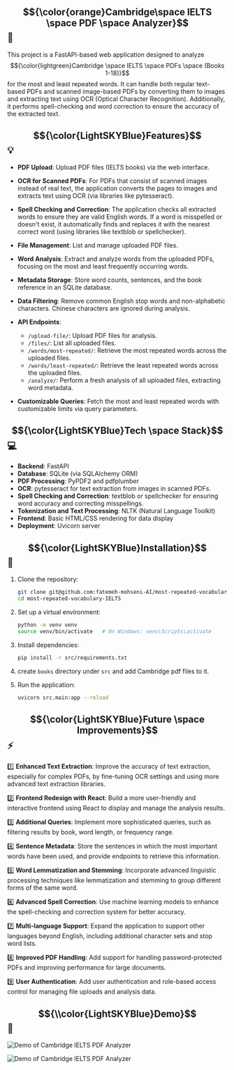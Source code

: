 ## $${\color{orange}Cambridge\space IELTS \space PDF \space  Analyzer}$$ :dizzy: 

This project is a FastAPI-based web application designed to analyze $${\color{lightgreen}Cambridge \space IELTS \space PDFs \space (Books 1-18)}$$ for the most and least repeated words. It can handle both regular text-based PDFs and scanned image-based PDFs by converting them to images and extracting text using OCR (Optical Character Recognition). Additionally, it performs spell-checking and word correction to ensure the accuracy of the extracted text.

## $${\color{LightSKYBlue}Features}$$ :bulb:

- **PDF Upload**: Upload PDF files (IELTS books) via the web interface.
- **OCR for Scanned PDFs**: For PDFs that consist of scanned images instead of real text, the application converts the pages to images and extracts text using OCR (via libraries like pytesseract).
- **Spell Checking and Correction**: The application checks all extracted words to ensure they are valid English words. If a word is misspelled or doesn't exist, it automatically finds and replaces it with the nearest correct word (using libraries like textblob or spellchecker).

- **File Management**: List and manage uploaded PDF files.
- **Word Analysis**: Extract and analyze words from the uploaded PDFs, focusing on the most and least frequently occurring words.
- **Metadata Storage**: Store word counts, sentences, and the book reference in an SQLite database.
- **Data Filtering**: Remove common English stop words and non-alphabetic characters. Chinese characters are ignored during analysis.
- **API Endpoints**:
  - `/upload-file/`: Upload PDF files for analysis.
  - `/files/`: List all uploaded files.
  - `/words/most-repeated/`: Retrieve the most repeated words across the uploaded files.
  - `/words/least-repeated/`: Retrieve the least repeated words across the uploaded files.
  - `/analyze/`: Perform a fresh analysis of all uploaded files, extracting word metadata.
- **Customizable Queries**: Fetch the most and least repeated words with customizable limits via query parameters.


## $${\color{LightSKYBlue}Tech \space Stack}$$ :computer:

- **Backend**: FastAPI
- **Database**: SQLite (via SQLAlchemy ORM)
- **PDF Processing**: PyPDF2 and pdfplumber
- **OCR**: pytesseract for text extraction from images in scanned PDFs.
- **Spell Checking and Correction**: textblob or spellchecker for ensuring word accuracy and correcting misspellings.
- **Tokenization and Text Processing**: NLTK (Natural Language Toolkit)
- **Frontend**: Basic HTML/CSS rendering for data display
- **Deployment**: Uvicorn server

## $${\color{LightSKYBlue}Installation}$$ :ghost:

1. Clone the repository:
   ```bash
   git clone git@github.com:fatemeh-mohseni-AI/most-repeated-vocabulary-IELTS.git
   cd most-repeated-vocabulary-IELTS 
   
2. Set up a virtual environment:
    ```bash
    python -m venv venv
    source venv/bin/activate   # On Windows: venv\Scripts\activate

3. Install dependencies:
    ```bash
    pip install -r src/requirements.txt
   
4. create ```books``` directory under ```src``` and add Cambridge pdf files to it.

5. Run the application:
    ```bash
    uvicorn src.main:app --reload
    ```
## $${\color{LightSKYBlue}Future \space Improvements}$$ :zap:    

:one: **Enhanced Text Extraction**: Improve the accuracy of text extraction, especially for complex PDFs, by fine-tuning OCR settings and using more advanced text extraction libraries.

:two: **Frontend Redesign with React**: Build a more user-friendly and interactive frontend using React to display and manage the analysis results.

:three: **Additional Queries**: Implement more sophisticated queries, such as filtering results by book, word length, or frequency range.

:four: **Sentence Metadata**: Store the sentences in which the most important words have been used, and provide endpoints to retrieve this information.

:five: **Word Lemmatization and Stemming**: Incorporate advanced linguistic processing techniques like lemmatization and stemming to group different forms of the same word.

:six: **Advanced Spell Correction**: Use machine learning models to enhance the spell-checking and correction system for better accuracy.

:seven: **Multi-language Support**: Expand the application to support other languages beyond English, including additional character sets and stop word lists.

:eight: **Improved PDF Handling**: Add support for handling password-protected PDFs and improving performance for large documents.

:nine: **User Authentication**: Add user authentication and role-based access control for managing file uploads and analysis data.


## $${\\color{LightSKYBlue}Demo}$$ :iphone:

![Demo of Cambridge IELTS PDF Analyzer](images/demo1.png)

![Demo of Cambridge IELTS PDF Analyzer](images/demo2.png)
